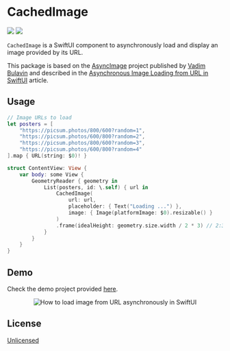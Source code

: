# CachedImage

[![](https://img.shields.io/endpoint?url=https%3A%2F%2Fswiftpackageindex.com%2Fapi%2Fpackages%2Fleoz%2FCachedImage%2Fbadge%3Ftype%3Dswift-versions)](https://swiftpackageindex.com/leoz/CachedImage)
[![](https://img.shields.io/endpoint?url=https%3A%2F%2Fswiftpackageindex.com%2Fapi%2Fpackages%2Fleoz%2FCachedImage%2Fbadge%3Ftype%3Dplatforms)](https://swiftpackageindex.com/leoz/CachedImage)

`CachedImage` is a SwiftUI component to asynchronously load and display an image provided by its URL. 

This package is based on the [AsyncImage](https://github.com/V8tr/AsyncImage) project published by [Vadim Bulavin](https://github.com/V8tr) and described in the [Asynchronous Image Loading from URL in SwiftUI](https://www.vadimbulavin.com/asynchronous-swiftui-image-loading-from-url-with-combine-and-swift/) article.

## Usage

```swift
// Image URLs to load
let posters = [
    "https://picsum.photos/800/600?random=1",
    "https://picsum.photos/600/800?random=2",
    "https://picsum.photos/800/600?random=3",
    "https://picsum.photos/600/800?random=4"
].map { URL(string: $0)! }

struct ContentView: View {
    var body: some View {
        GeometryReader { geometry in
            List(posters, id: \.self) { url in
                CachedImage(
                    url: url,
                    placeholder: { Text("Loading ...") },
                    image: { Image(platformImage: $0).resizable() }
                )
                .frame(idealHeight: geometry.size.width / 2 * 3) // 2:3 aspect ratio
            }
        }
    }
}
```

## Demo

Check the demo project provided [here](./Demo/).

<p align="center">
  <img src="./demo.gif" alt="How to load image from URL asynchronously in SwiftUI"/>
</p>

## License

[Unlicensed](./LICENSE.md)
